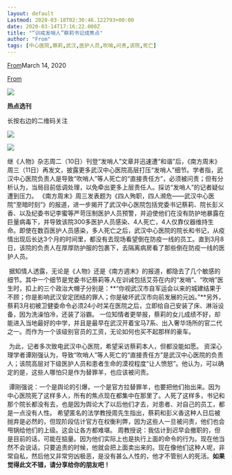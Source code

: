 ```yaml
---
layout: default
Lastmod: 2020-03-18T02:30:46.122793+00:00
date: 2020-03-14T17:16:22.000Z
title: "“训戒发哨人”蔡莉书记成焦点"
author: "From"
tags: [中心医院,蔡莉,武汉,医护人员,吹哨,问责,该院,死亡]
---
```


[From](https://mp.weixin.qq.com/s/MKV7N8m6L_VAa3BlvMWDZA)March 14, 2020

[From](https://mp.weixin.qq.com/s/MKV7N8m6L_VAa3BlvMWDZA)  

![](https://images.weserv.nl/?url=https%3A//mmbiz.qpic.cn/mmbiz_jpg/Z4KFE7ePNJYeENicN9d4UeaC2WqTNeVLGONr6W916LOib5bDym8NOGia8OfJ3MFwfTDGOq4JDMYNN94QEh072S6Cw/640%3Fwx_fmt%3Djpeg)

**热点选刊**

长按右边的二维码关注

![](https://images.weserv.nl/?url=https%3A//mmbiz.qpic.cn/mmbiz_jpg/Z4KFE7ePNJYeENicN9d4UeaC2WqTNeVLGuiab0SCibgxNIFCxg9qyibdgibHtXa6pKrDA3C5gicr2qkia77CoDohianECg/640%3Fwx_fmt%3Djpeg)

![](https://images.weserv.nl/?url=https%3A//mmbiz.qpic.cn/mmbiz_jpg/Z4KFE7ePNJZ75lK4jG8PDWQu1kDQP5cHlZS2ibj2f4Sezjz9SjadWQtml2Ahp623wpZdGzEnGWyL4fMxFX0tJcg/640%3Fwx_fmt%3Djpeg)

继《人物》杂志周二（10日）刊登“发哨人”文章并迅速遭“和谐”后，《南方周末》周三（11日）再发文，披露更多武汉中心医院高层打压“发哨人”细节。学者指，武汉中心医院负责人是导致“吹哨人”等人死亡的“直接责任方”，必须被问责；但有分析认为，当局目前低调处理，以免牵出更多上层责任人。採访“发哨人”的记者疑似遭到压力。 《南方周末》周三发表题为《四人殉职，四人濒危——武汉中心医院“至暗时刻”》的报道，进一步揭开了武汉中心医院包括党委书记蔡莉、院长彭义香、以及纪委书记李蜜等严苛压制医护人员预警，并迫使他们在没有防护地暴露在巨量病毒下，并导致该院300多医护人员感染、4人死亡，4人仅靠仪器维持生命。即使在数百医护人员感染，多人死亡之后，武汉中心医院的院长和书记，从疫情出现后长达3个月的时间里，都没有去现场看望倒在防疫一线的员工。直到3月8日，该院的负责人在厚厚防护服的包裹下，去隔离病房看了那些倒在防疫一线的医护人员。

 据知情人透露，无论是《人物》还是《南方週末》的报道，都隐去了几个敏感的细节。其中一个细节是党委书记蔡莉等人在训诫包括艾芬在内的“发哨”、“吹哨”医生时，扣上的三个政治大帽子分别是：**“你视武汉市自军运会以来的城建结果于不顾；你是影响武汉安定团结的罪人；你是破坏武汉市向前发展的元凶。”**另外，蔡莉3月初被卫健委命令必须24小时呆在医院之后，立即给自己安装了床、淋浴设备，因为洗澡怕冷，还装了浴霸。 一位知情者更举报，蔡莉的女儿成绩不好，却能进入当地最好的中学，并且是最早在武汉开着宝马7系、出入奢华场所的官二代之一。而作为一个该级别官员的工资，无论如何也买不起那样的豪车。

 为此，记者多次致电武汉中心医院，希望采访蔡莉本人，但都没能如愿。 资深心理学者谭刚强认为，导致“吹哨人”等人死亡的“直接责任方”是武汉中心医院的负责人；该院高层对下级医护人员和患者生命的漠视程度“让人愤怒”。他认为，可以确定的是，这些人哪怕只是作为替罪羊，也应该被问责。

 谭刚强说：一个是舆论的引爆，一个是官方拉替罪羊，也要把他们抬出来。因为中心医院死了这样多人，所有的焦点现在都集中在那里了。人死了这样多，书记和那个院长都没有去，也是因为舆论大了以后他们才去，对患者、对自己的员工，都是一点没有人性。 希望匿名的法学教授周先生指出，蔡莉和彭义香这种人日后被抛弃是必然的，但现阶段估计官方在权衡利弊，因为这些人一旦被问责，他们也会甩锅给他们的上级。这会让各方都难堪。 周教授说：我估计到迟早会撤职的，但是目前的话，可能在掂量。因为他们实际上也是执行上面的命令的行为。现在他当然不会说话，只要追责的时候，他就会把上面卖出来的。现在像他们这种人呢，非常自私，然后他又非常穷凶极恶，是没有甚么人性的，他才不管别人的死活。**如果觉得此文不错，请分享给你的朋友吧！**

